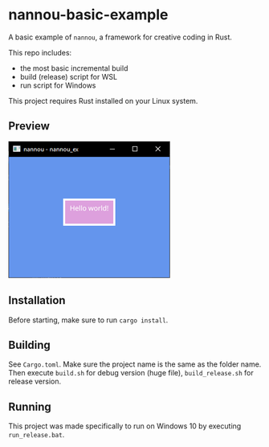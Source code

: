 # nannou-basic-example

A basic example of `nannou`, a framework for creative coding in Rust.

This repo includes:
- the most basic incremental build
- build (release) script for WSL
- run script for Windows

This project requires Rust installed on your Linux system.

## Preview
!["Preview"](preview.png "Preview")

## Installation
Before starting, make sure to run `cargo install`.

## Building
See `Cargo.toml`.  Make sure the project name is the same as the folder name.
Then execute `build.sh` for debug version (huge file), `build_release.sh` for release version.

## Running
This project was made specifically to run on Windows 10 by executing `run_release.bat`.
